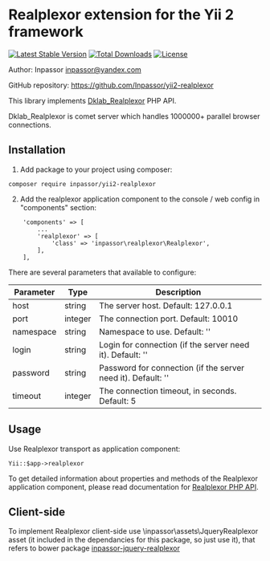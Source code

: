 Realplexor extension for the Yii 2 framework
============================================

[![Latest Stable Version](https://poser.pugx.org/inpassor/yii2-realplexor/version)](https://packagist.org/packages/inpassor/yii2-realplexor)
[![Total Downloads](https://poser.pugx.org/inpassor/yii2-realplexor/downloads)](https://packagist.org/packages/inpassor/yii2-realplexor)
[![License](https://poser.pugx.org/inpassor/yii2-realplexor/license)](https://packagist.org/packages/inpassor/yii2-realplexor)

Author: Inpassor <inpassor@yandex.com>

GitHub repository: https://github.com/Inpassor/yii2-realplexor

This library implements
[Dklab_Realplexor](https://github.com/DmitryKoterov/dklab_realplexor)
PHP API.

Dklab_Realplexor is comet server which handles 1000000+ parallel
browser connections.

## Installation

1) Add package to your project using composer:
```
composer require inpassor/yii2-realplexor
```

2) Add the realplexor application component to the console / web config in "components" section:
```
    'components' => [
        ...
        'realplexor' => [
            'class' => 'inpassor\realplexor\Realplexor',
        ],
    ],
```
There are several parameters that available to configure:

Parameter | Type | Description
--- | --- | ---
host | string | The server host. Default: 127.0.0.1
port | integer | The connection port. Default: 10010
namespace | string | Namespace to use. Default: ''
login | string | Login for connection (if the server need it). Default: ''
password | string | Password for connection (if the server need it). Default: ''
timeout | integer | The connection timeout, in seconds. Default: 5

## Usage

Use Realplexor transport as application component:
```
Yii::$app->realplexor
```

To get detailed information about properties and methods of the Realplexor
application component, please read documentation for [Realplexor PHP API](https://github.com/Inpassor/realplexor).

## Client-side

To implement Realplexor client-side use \inpassor\assets\JqueryRealplexor
asset (it included in the dependancies for this package, so just use it),
that refers to bower package
[inpassor-jquery-realplexor](https://github.com/Inpassor/jquery-realplexor)
